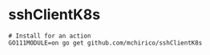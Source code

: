 # sshClientK8s

```
# Install for an action
GO111MODULE=on go get github.com/mchirico/sshClientK8s



```
